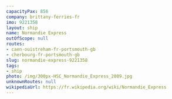 ```yaml
---
capacityPax: 856
company: brittany-ferries-fr
imo: 9221358
layout: ship
name: Normandie Express
outOfScope: null
routes:
- caen-ouistreham-fr-portsmouth-gb
- cherbourg-fr-portsmouth-gb
slug: normandie-express-9221358
tags:
- ship
photo: /img/300px-HSC_Normandie_Express_2009.jpg
unknownRoutes: null
wikipediaUrl: https://fr.wikipedia.org/wiki/Normandie_Express
---
```

